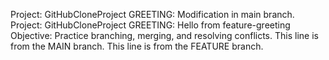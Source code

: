 Project: GitHubCloneProject
GREETING: Modification in main branch.
Project: GitHubCloneProject
GREETING: Hello from feature-greeting
Objective: Practice branching, merging, and resolving conflicts.
This line is from the MAIN branch.
This line is from the FEATURE branch.

